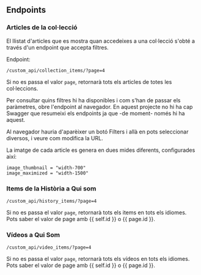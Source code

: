## Endpoints

### Articles de la col·lecció

El llistat d'articles que es mostra quan accedeixes a una col·lecció s'obté a
través d'un endpoint que accepta filtres.

Endpoint:

    /custom_api/collection_items/?page=4

Si no es passa el valor `page`, retornarà tots els articles de totes les col·leccions.

Per consultar quins filtres hi ha disponibles i com s'han de passar els paràmetres,
obre l'endpoint al navegador. En aquest projecte no hi ha cap Swagger que
resumeixi els endpoints ja que -de moment- només hi ha aquest.

Al navegador hauria d'aparèixer un botó Filters i allà en pots seleccionar diversos,
i veure com modifica la URL.

La imatge de cada article es genera en dues mides diferents, configurades així:

    image_thumbnail = "width-700"
    image_maximized = "width-1500"

### Items de la Història a Qui som

    /custom_api/history_items/?page=4

Si no es passa el valor `page`, retornarà tots els items en tots els idiomes.
Pots saber el valor de page amb {{ self.id }} o {{ page.id }}.

### Vídeos a Qui Som

    /custom_api/video_items/?page=4

Si no es passa el valor `page`, retornarà tots els vídeos en tots els idiomes.
Pots saber el valor de page amb {{ self.id }} o {{ page.id }}.

